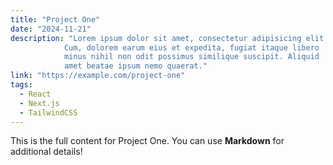 ```yaml
---
title: "Project One"
date: "2024-11-21"
description: "Lorem ipsum dolor sit amet, consectetur adipisicing elit.
            Cum, dolorem earum eius et expedita, fugiat itaque libero
            minus nihil non odit possimus similique suscipit. Aliquid
            amet beatae ipsum nemo quaerat."  
link: "https://example.com/project-one"
tags:
  - React
  - Next.js
  - TailwindCSS
---
```


This is the full content for Project One. You can use **Markdown** for additional details!

